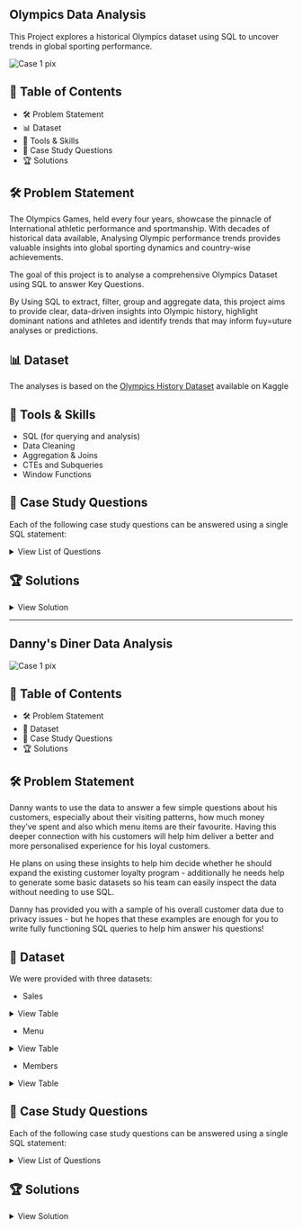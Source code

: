 ## Olympics Data Analysis
This Project explores a historical Olympics dataset using SQL to uncover trends in global sporting performance.

![Case 1 pix](https://specials-images.forbesimg.com/dam/imageserve/852989230/960x0.jpg?fit=scale)


## :bookmark_tabs: Table of Contents
- 🛠️ Problem Statement
- 📊 Dataset
- 🧠 Tools & Skills
- 📙 Case Study Questions
- 🏆 Solutions

## :hammer_and_wrench: Problem Statement
The Olympics Games, held every four years, showcase the pinnacle of International athletic performance and sportmanship. With decades of historical data available, Analysing Olympic performance trends provides valuable insights into global sporting dynamics and country-wise achievements.

The goal of this project is to analyse a comprehensive Olympics Dataset using SQL to answer Key Questions.

By Using SQL to extract, filter, group and aggregate data, this project aims to provide clear, data-driven insights into Olympic history, highlight dominant nations and athletes and identify trends that may inform fuy=uture analyses or predictions.


## 📊 Dataset
The analyses is based on the [Olympics History Dataset](https://www.kaggle.com/datasets/satishgunjal/olympics-history-dataset) available on Kaggle

</p>
</details>


##  🧠 Tools & Skills
- SQL (for querying and analysis)
- Data Cleaning
- Aggregation & Joins
- CTEs and Subqueries
- Window Functions

## :closed_book: Case Study Questions
Each of the following case study questions can be answered using a single SQL statement:
 <details><summary>View List of Questions</summary>
<p> 

  1. 	How many olympics games have been held?
  2.	List down all Olympics games held so far
  3. Mention the total no of nations who participated in each olympics game?
  4. Which year saw the highest and lowest no of countries participating in olympics?
  5. Which nation has participated in all of the olympic games?
  6. Identify the sport which was played in all summer olympics
  7. Which Sports were just played only once in the olympics?
  8. Fetch the total no of sports played in each olympic games
  9. Fetch details of the oldest athletes to win a gold medal.
  10. Find the Ratio of male and female athletes participated in all olympic games.
  11. Fetch the top 5 athletes who have won the most gold medals.
  12. Fetch the top 5 athletes who have won the most medals (gold/silver/bronze).
  13. Fetch the top 5 most successful countries in olympics. Success is defined by no of medals won.
  14.  List down total gold, silver and broze medals won by each country
  15.  List down total gold, silver and broze medals won by each country corresponding to each olympic games.
  16. 	Which countries have never won gold medal but have won silver/bronze medals?

</p>
</details>

 ## 	:trophy: Solutions
 <details><summary>View Solution</summary>
<p> 
  
   1. How many olympics games have been held
   
   ```bash
SELECT COUNT(DISTINCT [Games]) AS TotalGamesHeld
FROM [dbo].[athlete_events$]

SELECT [Games],count([Games])AS GameFrequency
FROM [dbo].[athlete_events$]
GROUP BY [Games]
```
  2. List down all Olympics games held so far?
   
```bash
SELECT DISTINCT [Games]
FROM [dbo].[athlete_events$]
ORDER BY [Games] ASC
```
   
  3. Total no of nations who participated in each olympics game
   
```bash
 SELECT [Games], COUNT (DISTINCT [Team]) AS Nations
FROM [dbo].[athlete_events$]
GROUP BY [Games]
ORDER BY Nations DESC
--OR--
SELECT a.[Games],  COUNT (DISTINCT b.[region]) AS Nations
FROM [dbo].[athlete_events$] a
JOIN [dbo].[noc_regions$] b
ON a.[NOC] =b.[NOC]
GROUP BY [Games]
ORDER BY Nations DESC
```
   
  4.  Year with highest and lowest no. of countries participating in olympics
   
```bash
WITH CountryCount AS (
	SELECT [Year], COUNT(DISTINCT[Team]) AS Country_Count
	FROM [dbo].[athlete_events$]
	GROUP BY [Year]
	)
SELECT [Year], Country_Count,
CASE 
WHEN Country_Count =(SELECT MAX(Country_Count) FROM CountryCount)
THEN 'Highest'
WHEN Country_Count =(SELECT MIN(Country_Count) FROM CountryCount)
THEN 'Lowest'
END AS CATEGORY
FROM CountryCount
WHERE Country_Count =(SELECT MAX(Country_Count) FROM CountryCount) 
OR 
Country_Count =(SELECT MIN(Country_Count) FROM CountryCount)
```
   
  5. Which nation has participated in all of the olympic games?
   
```bash
SELECT [Team]
FROM [dbo].[athlete_events$]
GROUP BY [Team]
HAVING COUNT (DISTINCT [Games]) =
	(SELECT  COUNT (DISTINCT [Games]) FROM [dbo].[athlete_events$])
```
    
   6. The sport which was played in all summer olympics
   
```bash
SELECT distinct([Sport])
FROM [dbo].[athlete_events$]
where [Season] = 'Summer'
GROUP BY [Sport]
having count(distinct Games) = (select count(distinct Games)
								from [dbo].[athlete_events$])
```
   
  7. Which Sports were just played only once in the olympics?
     
```bash
SELECT [Sport]
FROM [dbo].[athlete_events$]
GROUP BY [Sport]
HAVING COUNT(DISTINCT[Year])=1
```
   
  8. Total no of sports played in each olympic games
   
```bash
SELECT DISTINCT [Games],  COUNT(DISTINCT[Sport]) AS TotalSportPlayed
FROM [dbo].[athlete_events$]
GROUP BY [Games]
ORDER BY TotalSportPlayed DESC
```
   
  9. Details of the oldest athletes to win a gold medal
      
```bash
SELECT *
FROM [dbo].[athlete_events$]
WHERE [Age] = (SELECT MAX([Age]) FROM [dbo].[athlete_events$] where  [Medal]= 'Gold')
--or--
SELECT TOP 1 *
FROM [dbo].[athlete_events$]
WHERE [Medal]= 'Gold'
ORDER BY [Age] DESC
```
   
 10. Ratio of male and female athletes participated in all olympic games
   
```bash
SELECT [Sex], count([Sex]) as Gender_Ratio
FROM [dbo].[athlete_events$]
GROUP BY [Sex]
```
   
  11. Top 5 athletes who have won the most gold medals
   
```bash
SELECT TOP 5 [Name],COUNT([Medal]) AS medalWon
FROM [dbo].[athlete_events$]
WHERE [Medal] ='Gold'
GROUP  BY [Name]
order by medalWon DESC
```

  12. Top 5 athletes who have won the most medals (gold/silver/bronze)
   
```bash
SELECT TOP 5 [Name],[Medal],COUNT([Medal]) AS medalWon
FROM [dbo].[athlete_events$]
WHERE [Medal] IN ('Gold', 'Silver', 'Bronze')
GROUP  BY [Name],[Medal]
ORDER BY medalWon DESC
```

  13. Top 5 most successful countries in olympics. Success is defined by no of medals won
   
```bash
SELECT TOP 5 [Team], [Medal], COUNT([Medal]) AS MedalCount
FROM [dbo].[athlete_events$]
WHERE [Medal] <> 'NA'
GROUP BY [Team],[Medal]
ORDER BY MedalCount DESC
```
  14. Total gold, silver and bronze medals won by each country
   
```bash
SELECT DISTINCT[Team],[Medal], COUNT([Medal]) AS TotalMedal
FROM [dbo].[athlete_events$]
WHERE [Medal] <> 'NA'
GROUP BY [Medal],[Team]
ORDER BY TotalMedal DESC
--OR--
SELECT [Team],
SUM(CASE WHEN [Medal]='Gold'
THEN 1 ELSE 0 END) AS GOLD,
SUM(CASE WHEN [Medal]='Silver'
THEN 1 ELSE 0 END) AS SILVER,
SUM(CASE WHEN [Medal]='Bronze'
THEN 1 ELSE 0 END) AS BRONZE,
COUNT(CASE WHEN [Medal] <> 'NA' THEN 1 ELSE 0 END) AS MedalCount
FROM [dbo].[athlete_events$]
GROUP BY [Team]
ORDER BY GOLD DESC, SILVER DESC, BRONZE DESC

```
 15. Total gold, silver and broze medals won by each country corresponding to each olympic games
     
```bash
SELECT DISTINCT([Games]),[Team] AS Country,
SUM(CASE WHEN [Medal]='Gold'
THEN 1 ELSE 0 END) AS GOLD,
SUM(CASE WHEN [Medal]='Silver'
THEN 1 ELSE 0 END) AS SILVER,
SUM(CASE WHEN [Medal]='Bronze'
THEN 1 ELSE 0 END) AS BRONZE,
COUNT(CASE WHEN [Medal] <> 'NA' THEN 1 ELSE 0 END) AS MedalCount
FROM [dbo].[athlete_events$]
GROUP BY [Team],[Games]
ORDER BY GOLD DESC, SILVER DESC, BRONZE DESC
```

16. Which countries have never won gold medal but have won silver/bronze medals
```bash
SELECT [Team] AS Country
FROM [dbo].[athlete_events$]
GROUP BY [Team]
HAVING 
SUM(CASE WHEN [Medal] = 'Gold' 
THEN 1 ELSE 0 END) =0
AND SUM(CASE WHEN [Medal] = 'Silver' 
THEN 1 ELSE 0 END) >0
AND SUM(CASE WHEN [Medal] = 'Bronze' 
THEN 1 ELSE 0 END) >0
```
  </p>
</details>

------------




## Danny's Diner Data Analysis

![Case 1 pix](https://user-images.githubusercontent.com/123111536/213601909-8a1c9873-c037-4884-aea6-664680608cc2.png)

## :bookmark_tabs: Table of Contents
- 🛠️ Problem Statement
- 📂 Dataset
- 📙 Case Study Questions
- 🏆 Solutions

## :hammer_and_wrench: Problem Statement
Danny wants to use the data to answer a few simple questions about his customers, especially about their visiting patterns, 
how much money they’ve spent and also which menu items are their favourite. Having this deeper connection with his customers 
will help him deliver a better and more personalised experience for his loyal customers.

He plans on using these insights to help him decide whether he should expand the existing customer loyalty program - additionally 
he needs help to generate some basic datasets so his team can easily inspect the data without needing to use SQL.

Danny has provided you with a sample of his overall customer data due to privacy issues - but he hopes that these examples are 
enough for you to write fully functioning SQL queries to help him answer his questions!

## :open_file_folder: Dataset
We were provided with three datasets:
 - Sales
 <details><summary>View Table</summary>
<p>
  
 | customer_id | order_date | product_id |
| :---         | :---      |     :--- |
| A   | 2021-01-01  | 1  |
| A   | 2021-01-01  | 2  |
| A   | 2021-01-07  | 2  |
| A   | 2021-01-10  | 3  |
| A   | 2021-01-11  | 3  |
| A   | 2021-01-11  | 3  |
| B   | 2021-01-01  | 2  |
| B   | 2021-01-02  | 2  |
| B   | 2021-01-04  | 1  |
| B   | 2021-01-11  | 1  |
| B   | 2021-01-16  | 3  |
| B   | 2021-02-01  | 3  |
| C   | 2021-01-01  | 1  |
| C   | 2021-01-01  | 3  |
| C   | 2021-02-07  | 3  |
  
</p>
</details>

 - Menu
 <details><summary>View Table</summary>
<p>
  
 | product_id | product_name | price |
| :---         | :---      |     :--- |
| 1   | sushi  | 10  |
| 2   | curry  | 15  |
| 3   | ramen  | 12  |

  </p>
</details>

 - Members
 <details><summary>View Table</summary>
<p> 
  
 | customer_id | join_date |
| :---         | :---      |  
| A   | 2021-01-07  |
| B   | 2021-01-09  |

</p>
</details>

## :closed_book: Case Study Questions
Each of the following case study questions can be answered using a single SQL statement:
 <details><summary>View List of Questions</summary>
<p> 

  1. What is the total amount each customer spent at the restaurant?
  2. How many days has each customer visited the restaurant?
  3. What was the first item from the menu purchased by each customer?
  4. What is the most purchased item on the menu and how many times was it purchased by all customers?
  5. Which item was the most popular for each customer?
  6. Which item was purchased first by the customer after they became a member?
  7. Which item was purchased just before the customer became a member?
  8. What is the total items and amount spent for each member before they became a member?
  9. If each $1 spent equates to 10 points and sushi has a 2x points multiplier - how many points would each customer have?
  10. In the first week after a customer joins the program (including their join date) they earn 2x points on all items, not just sushi - how many points do customer A and B have at the end of January?
  11. Use the available data to create a comprehensive data using the Join function.
  12. Danny also requires further information about the ranking of customer products, but he purposely does not need the ranking for non-member purchases so he expects null ranking values for the records when customers are not yet part of the loyalty program.

</p>
</details>

 ## 	:trophy: Solutions
 <details><summary>View Solution</summary>
<p> 
  
   1. What is the total amount each customer spent at the restaurant?
   
   ```bash
SELECT S.[Customer ID], Sum([Price]) AS TotalAmountSpent
FROM  [dbo].[SALES]  AS S
JOIN [dbo].[MENU] as M
ON S.[Product ID] = M.[Product ID]
GROUP  BY [Customer ID] 
```
  2. How many days has each customer visited the restaurant?
   
```bash
SELECT [Customer ID], COUNT(DISTINCT[Order Date]) as Days_Visited
FROM [dbo].[SALES]
GROUP BY [Customer ID]
ORDER BY Days_Visited DESC
```
   
  3. What was the first item from the menu purchased by each customer?
   
```bash
SELECT [Order Date] ,[Customer ID],[Product Name]      
FROM   (SELECT S.[Customer ID],S.[Order Date], MN.[Product Name],
DENSE_RANK()
OVER( PARTITION BY S.[Customer ID]
ORDER BY S.[Order Date]) AS menu_rank
        FROM   [dbo].[SALES] AS S
               INNER JOIN [dbo].[MENU] AS MN
                       ON S.[Product ID] =MN.[Product ID] 
        GROUP  BY [Customer ID],[Product Name],[Order Date]) t
WHERE menu_rank = 1; 
```
   
  4. What is the most purchased item on the menu and how many times was it purchased by all customers?
   
```bash
 SELECT MN.[Product Name], COUNT(S.[Product ID]) AS CountOfPurchase
FROM [dbo].[MENU] AS MN
LEFT JOIN [dbo].[SALES] AS S
ON MN.[Product ID] = S.[Product ID]
GROUP BY [Product Name]
ORDER BY CountOfPurchase DESC 
```
   
  5. Which item was the most popular for each customer?
   
```bash
WITH NEW AS (
SELECT S.[Customer ID],MN.[Product Name], COUNT(S.[Product ID]) AS CountOfOrders,
RANK ()
OVER( PARTITION BY S.[Customer ID]
ORDER BY COUNT(S.[Product ID]) DESC) AS RankOfOrders
FROM  [dbo].[SALES] AS S
JOIN [dbo].[MENU] AS MN
ON S.[Product ID]= MN.[Product ID]
GROUP BY [Customer ID],[Product Name])

SELECT [Customer ID],[Product Name],CountOfOrders,RankOfOrders
FROM NEW
WHERE  RankOfOrders = 1
```
    
   6. Which item was purchased first by the customer after they became a member?
   
```bash
SELECT NEW.[Customer ID],NEW.[Product Name]
FROM (SELECT S.[Customer ID],S.[Order Date],MN.[Product Name]
FROM [dbo].[SALES]AS S
JOIN [dbo].[MENU]AS MN
ON S.[Product ID] = MN.[Product ID]) NEW
JOIN [dbo].[MEMBERS] AS MB
ON NEW.[Customer ID] = MB.[Customer ID]
WHERE NEW.[Order Date] >= MB.[Join Date]
```
   
  7. Which item was purchased just before the customer became a member?
   
```bash
WITH NM AS (
SELECT S.[Customer ID],MN.[Product Name],
DENSE_RANK()
OVER( PARTITION BY S.[Customer ID]
ORDER BY S.[Order Date]) AS RankOfOrder
FROM [dbo].[SALES] AS S
JOIN [dbo].[MENU] AS MN
ON S.[Product ID] = MN.[Product ID]
JOIN [dbo].[MEMBERS] AS MB
ON S.[Customer ID] = MB.[Customer ID] 
WHERE S.[Order Date] <MB.[Join Date])
SELECT [Customer ID],[Product Name],RankOfOrder
FROM NM
WHERE RankOfOrder = 1
```
   
  8. What is the total items and amount spent for each member before they became a member?
   
```bash
SELECT S.[Customer ID], COUNT(S.[Product ID]) AS ProductCount,SUM(MN.[Price]) AS TotalAmount
FROM [dbo].[SALES] AS S
JOIN [dbo].[MENU] AS MN
ON S.[Product ID] = MN.[Product ID]
JOIN [dbo].[MEMBERS] AS MB
ON S.[Customer ID] = MB.[Customer ID]
WHERE S.[Order Date] < MB.[Join Date]
GROUP BY S.[Customer ID]
ORDER BY S.[Customer ID] ASC
```
   
  9. If each $1 spent equates to 10 points and sushi has a 2x points multiplier - how many points would each customer have?
   
```bash
SELECT S.[Customer ID],MN.[Product Name],
SUM(
CASE
WHEN MN.[Product Name] = 'SUSHI'
THEN MN.[Price] *20
ELSE MN.[Price] * 10
END)
AS ProductPoints
FROM [dbo].[SALES] AS S
JOIN [dbo].[MENU] AS MN
ON S.[Product ID] = MN.[Product ID]
GROUP BY S.[Customer ID], MN.[Product Name]
```
   
 10. In the first week after a customer joins the program (including their join date) they earn 2x points on all items, not just sushi - how many points do customer A and B have at the end of January?
   
```bash
WITH dates
     AS (SELECT *,
                Date_add(join_date, interval 7 day) AS valid_date,
                Last_day(join_date)                 AS last_date
         FROM   members)
SELECT s.customer_id,
       SUM(CASE
             WHEN s.order_date BETWEEN d.join_date AND d.valid_date THEN
             m.price * 20
           END) AS total_points
FROM   dates d
       join sales s
         ON s.customer_id = d.customer_id
       join menu m
         ON m.product_id = s.product_id
WHERE  s.order_date <= d.last_date
GROUP  BY s.customer_id; 
```
   
  11. Use the available data to create a comprehensive data using the Join function.
   
```bash
SELECT S.[Customer ID],S.[Order Date],MN.[Product Name],MN.[Price]
(CASE
WHEN S.[Order Date] >= MB.[Join Date] THEN 'JOINED'
ELSE 'NOT JOINED'
END)
AS JoinStatus
FROM [dbo].[SALES] AS S
JOIN [dbo].[MENU] AS MN
ON S.[Product ID] = MN.[Product ID]
JOIN [dbo].[MEMBERS] AS MB
ON S.[Customer ID] = MB.[Customer ID]
```

  12. Danny also requires further information about the ranking of customer products, but he purposely does not need the ranking for non-member purchases so he expects null ranking values for the records when customers are not yet part of the loyalty program.
   
```bash
WITH new_table
     AS (SELECT s.customer_id,
                s.order_date,
                m.product_name,
                m.price,
                ( CASE
                    WHEN s.order_date >= mb.join_date THEN 'Y'
                    ELSE 'N'
                  END ) AS member
         FROM   sales s
                LEFT JOIN menu m
                       ON s.product_id = m.product_id
                LEFT JOIN members mb
                       ON mb.customer_id = s.customer_id)
SELECT *,
       ( CASE
           WHEN member = "n" THEN "null"
           ELSE Rank()
                  OVER (
                    partition BY customer_id, member
                    ORDER BY order_date)
         END ) AS ranking
FROM   new_table; 
```
 
  </p>
</details>

